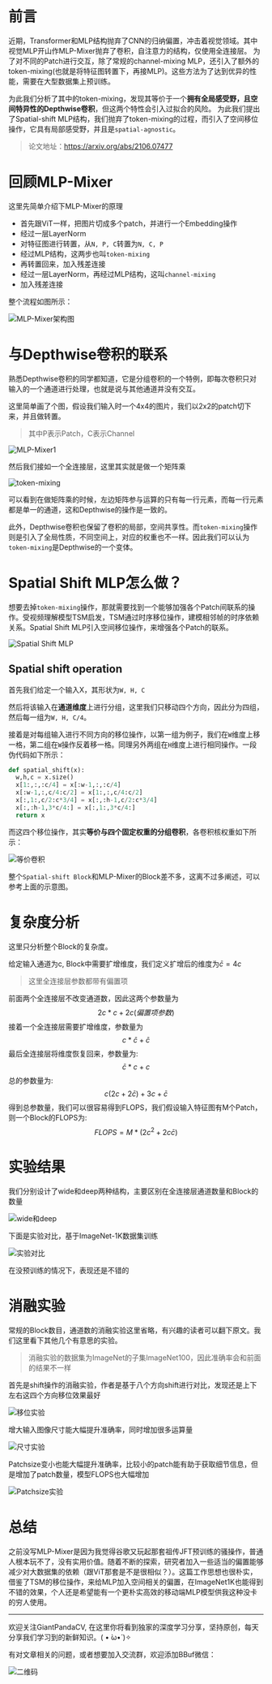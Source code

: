 # 前言

近期，Transformer和MLP结构抛弃了CNN的归纳偏置，冲击着视觉领域。其中视觉MLP开山作MLP-Mixer抛弃了卷积，自注意力的结构，仅使用全连接层。
为了对不同的Patch进行交互，除了常规的channel-mixing MLP，还引入了额外的token-mixing(也就是将特征图转置下，再接MLP)。这些方法为了达到优异的性能，需要在大型数据集上预训练。

为此我们分析了其中的token-mixing，发现其等价于一个**拥有全局感受野，且空间特异性的Depthwise卷积**，但这两个特性会引入过拟合的风险。
为此我们提出了Spatial-shift MLP结构，我们抛弃了token-mixing的过程，而引入了空间移位操作，它具有局部感受野，并且是`spatial-agnostic`。

> 论文地址：https://arxiv.org/abs/2106.07477

# 回顾MLP-Mixer

这里先简单介绍下MLP-Mixer的原理

- 首先跟ViT一样，把图片切成多个patch，并进行一个Embedding操作
- 经过一层LayerNorm
- 对特征图进行转置，从`N, P, C`转置为`N, C, P`
- 经过MLP结构，这两步也叫`token-mixing`
- 再转置回来，加入残差连接
- 经过一层LayerNorm，再经过MLP结构，这叫`channel-mixing`
- 加入残差连接

整个流程如图所示：

![MLP-Mixer架构图](https://files.mdnice.com/user/4601/841abad9-d5a6-4005-a431-2fa4a86bfc44.png)

# 与Depthwise卷积的联系

熟悉Depthwise卷积的同学都知道，它是分组卷积的一个特例，即每次卷积只对输入的一个通道进行处理，也就是说与其他通道并没有交互。

这里简单画了个图，假设我们输入时一个4x4的图片，我们以2x2的patch切下来，并且做转置。

> 其中P表示Patch，C表示Channel

![MLP-Mixer1](https://files.mdnice.com/user/4601/225dd36d-7e8d-45a5-8d28-3b7e75cda62e.png)

然后我们接如一个全连接层，这里其实就是做一个矩阵乘

![token-mixing](https://files.mdnice.com/user/4601/88855c71-9cfe-450c-82e7-c8dc716fd63e.png)

可以看到在做矩阵乘的时候，左边矩阵参与运算的只有每一行元素，而每一行元素都是单一的通道，这和Depthwise的操作是一致的。

此外，Depthwise卷积也保留了卷积的局部，空间共享性。而`token-mixing`操作则是引入了全局性质，不同空间上，对应的权重也不一样。因此我们可以认为`token-mixing`是Depthwise的一个变体。

# Spatial Shift MLP怎么做？

想要去掉`token-mixing`操作，那就需要找到一个能够加强各个Patch间联系的操作。受视频理解模型TSM启发，TSM通过时序移位操作，建模相邻帧的时序依赖关系。Spatial Shift MLP引入空间移位操作，来增强各个Patch的联系。

![Spatial Shift MLP](https://files.mdnice.com/user/4601/08c3b05c-7a2f-42ea-b862-eed33d538757.png)

## Spatial shift operation

首先我们给定一个输入X，其形状为`W, H, C`

然后将该输入在**通道维度**上进行分组，这里我们只移动四个方向，因此分为四组，然后每一组为`W, H, C/4`。

接着是对每组输入进行不同方向的移位操作，以第一组为例子，我们在`W`维度上移一格，第二组在`W`操作反着移一格。同理另外两组在`H`维度上进行相同操作。一段伪代码如下所示：

```python 
def spatial_shift(x):
  w,h,c = x.size()
  x[1:,:,:c/4] = x[:w-1,:,:c/4]
  x[:w-1,:,c/4:c/2] = x[1:,:,c/4:c/2]
  x[:,1:,c/2:c*3/4] = x[:,:h-1,c/2:c*3/4]
  x[:,:h-1,3*c/4:] = x[:,1:,3*c/4:]
  return x
```

而这四个移位操作，其实**等价与四个固定权重的分组卷积**，各卷积核权重如下所示：

![等价卷积](https://files.mdnice.com/user/4601/c6449d4b-2638-46e3-8e7e-d6eb22ad5101.png)

整个`Spatial-shift Block`和MLP-Mixer的Block差不多，这离不过多阐述，可以参考上面的示意图。

# 复杂度分析

这里只分析整个Block的复杂度。

给定输入通道为c, Block中需要扩增维度，我们定义扩增后的维度为$\bar{c} = 4c$

> 这里全连接层参数都带有偏置项

前面两个全连接层不改变通道数，因此这两个参数量为
$$
2c*c + 2c(偏置项参数)
$$
接着一个全连接层需要扩增维度，参数量为
$$
c*\bar{c} + \bar{c}
$$
最后全连接层将维度恢复回来，参数量为:
$$
\bar{c}*c + c
$$
总的参数量为:
$$
c(2c+2\bar{c})+3c+\bar{c}
$$
得到总参数量，我们可以很容易得到FLOPS，我们假设输入特征图有M个Patch，则一个Block的FLOPS为: 
$$
FLOPS = M*(2c^2 +2c\bar{c})
$$

# 实验结果

我们分别设计了wide和deep两种结构，主要区别在全连接层通道数量和Block的数量

![wide和deep](https://files.mdnice.com/user/4601/e5dd90c9-e552-489b-b14a-71fe361cfcb9.png)

下面是实验对比，基于ImageNet-1K数据集训练

![实验对比](https://files.mdnice.com/user/4601/17a31380-b593-4010-9d4c-4acf1a534644.png)

在没预训练的情况下，表现还是不错的

# 消融实验

常规的Block数目，通道数的消融实验这里省略，有兴趣的读者可以翻下原文。我们这里看下其他几个有意思的实验。

> 消融实验的数据集为ImageNet的子集ImageNet100，因此准确率会和前面的结果不一样

首先是shift操作的消融实验，作者是基于八个方向shift进行对比，发现还是上下左右这四个方向移位效果最好

![移位实验](https://files.mdnice.com/user/4601/f5d79331-1bde-4de5-8db5-554874a468b0.png)

增大输入图像尺寸能大幅提升准确率，同时增加很多运算量

![尺寸实验](https://files.mdnice.com/user/4601/c0270155-b53f-44df-8524-2febcbab80f0.png)

Patchsize变小也能大幅提升准确率，比较小的patch能有助于获取细节信息，但是增加了patch数量，模型FLOPS也大幅增加

![Patchsize实验](https://files.mdnice.com/user/4601/e61f76d9-beda-4135-a50d-189eb1499c1b.png)

# 总结

之前没写MLP-Mixer是因为我觉得谷歌又玩起那套祖传JFT预训练的骚操作，普通人根本玩不了，没有实用价值。随着不断的探索，研究者加入一些适当的偏置能够减少对大数据集的依赖（跟ViT那套是不是很相似？）。这篇工作思想也很朴实，借鉴了TSM的移位操作，来给MLP加入空间相关的偏置，在ImageNet1K也能得到不错的效果，个人还是希望能有一个更朴实高效的移动端MLP模型供我这种没卡的穷人使用。

-----------------------------------------------------------------------------------------------
欢迎关注GiantPandaCV, 在这里你将看到独家的深度学习分享，坚持原创，每天分享我们学习到的新鲜知识。( • ̀ω•́ )✧

有对文章相关的问题，或者想要加入交流群，欢迎添加BBuf微信：

![二维码](https://img-blog.csdnimg.cn/20200110234905879.png?x-oss-process=image/watermark,type_ZmFuZ3poZW5naGVpdGk,shadow_10,text_aHR0cHM6Ly9ibG9nLmNzZG4ubmV0L2p1c3Rfc29ydA==,size_16,color_FFFFFF,t_70)